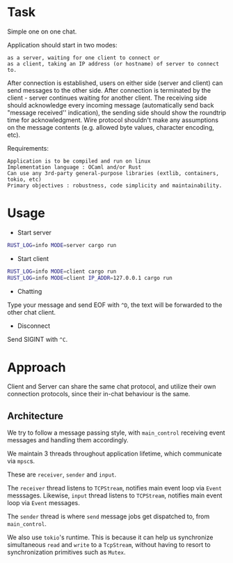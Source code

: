 # Task

Simple one on one chat.

Application should start in two modes:

    as a server, waiting for one client to connect or
    as a client, taking an IP address (or hostname) of server to connect to.

After connection is established, users on either side (server and client) can send messages to the other side. After connection is terminated by the client - server continues waiting for another client. The receiving side should acknowledge every incoming message (automatically send back "message received'' indication), the sending side should show the roundtrip time for acknowledgment. Wire protocol shouldn't make any assumptions on the message contents (e.g. allowed byte values, character encoding, etc).

Requirements:

    Application is to be compiled and run on linux
    Implementation language : OCaml and/or Rust
    Can use any 3rd-party general-purpose libraries (extlib, containers, tokio, etc)
    Primary objectives : robustness, code simplicity and maintainability.

# Usage

- Start server
``` sh
RUST_LOG=info MODE=server cargo run
```

- Start client
``` sh
RUST_LOG=info MODE=client cargo run
RUST_LOG=info MODE=client IP_ADDR=127.0.0.1 cargo run
```

- Chatting

Type your message and send EOF with `^D`, the text will be forwarded to the other chat client.

- Disconnect

Send SIGINT with `^C`.

# Approach

Client and Server can share the same chat protocol, and utilize their own connection protocols, since their in-chat behaviour is the same.

## Architecture

We try to follow a message passing style, with `main_control` receiving event messages and handling them accordingly.

We maintain 3 threads throughout application lifetime, which communicate via `mpsc`s.

These are `receiver`, `sender` and `input`. 

The `receiver` thread listens to `TCPStream`, notifies main event loop via `Event` messsages.
Likewise, `input` thread listens to `TCPStream`, notifies main event loop via `Event` messages.

The `sender` thread is where `send` message jobs get dispatched to, from `main_control`.

We also use `tokio`'s runtime. This is because it can help us synchronize simultaneous `read` and `write` to a `TcpStream`, without having to resort to synchronization primitives such as `Mutex`.
